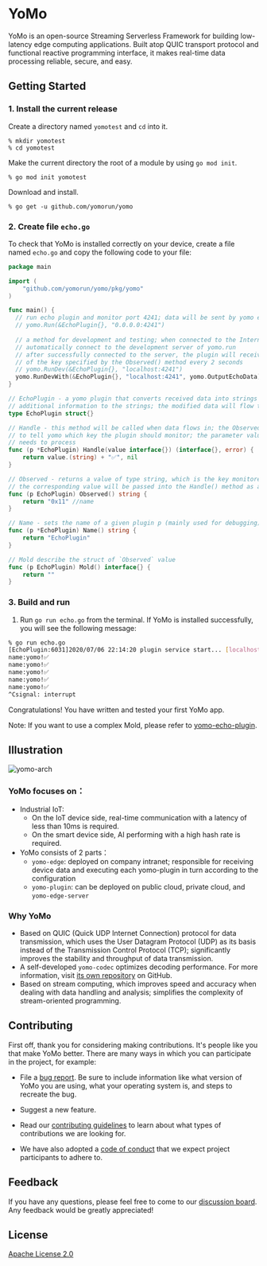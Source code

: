 # YoMo

YoMo is an open-source Streaming Serverless Framework for building low-latency edge computing applications. Built atop QUIC transport protocol and functional reactive programming interface, it makes real-time data processing reliable, secure, and easy.

## Getting Started

### 1. Install the current release

Create a directory named `yomotest` and `cd` into it.
```
% mkdir yomotest
% cd yomotest
```
Make the current directory the root of a module by using `go mod init`.
```
% go mod init yomotest
```
Download and install.
```
% go get -u github.com/yomorun/yomo
```
### 2. Create file `echo.go`

To check that YoMo is installed correctly on your device, create a file named `echo.go` and copy the following code to your file:

```go 
package main

import (
	"github.com/yomorun/yomo/pkg/yomo"
)

func main() {
  // run echo plugin and monitor port 4241; data will be sent by yomo egde
  // yomo.Run(&EchoPlugin{}, "0.0.0.0:4241")
  
  // a method for development and testing; when connected to the Internet, it will
  // automatically connect to the development server of yomo.run
  // after successfully connected to the server, the plugin will receive the value
  // of the key specified by the Observed() method every 2 seconds
  // yomo.RunDev(&EchoPlugin{}, "localhost:4241")
  yomo.RunDevWith(&EchoPlugin{}, "localhost:4241", yomo.OutputEchoData)
}

// EchoPlugin - a yomo plugin that converts received data into strings and appends
// additional information to the strings; the modified data will flow to the next plugin
type EchoPlugin struct{}

// Handle - this method will be called when data flows in; the Observed() method is used
// to tell yomo which key the plugin should monitor; the parameter value is what the plugin
// needs to process
func (p *EchoPlugin) Handle(value interface{}) (interface{}, error) {
	return value.(string) + "✅", nil
}

// Observed - returns a value of type string, which is the key monitored by echo plugin;
// the corresponding value will be passed into the Handle() method as an object
func (p EchoPlugin) Observed() string {
	return "0x11" //name
}

// Name - sets the name of a given plugin p (mainly used for debugging)
func (p *EchoPlugin) Name() string {
	return "EchoPlugin"
}

// Mold describe the struct of `Observed` value
func (p EchoPlugin) Mold() interface{} {
	return ""
}
```

### 3. Build and run

1. Run `go run echo.go` from the terminal. If YoMo is installed successfully, you will see the following message:

```bash
% go run echo.go
[EchoPlugin:6031]2020/07/06 22:14:20 plugin service start... [localhost:4241]
name:yomo!✅
name:yomo!✅
name:yomo!✅
name:yomo!✅
name:yomo!✅
^Csignal: interrupt
```
Congratulations! You have written and tested your first YoMo app.

Note: If you want to use a complex Mold, please refer to  [yomo-echo-plugin](https://github.com/yomorun/yomo-echo-plugin).

## Illustration

![yomo-arch](https://yomo.run/yomo-arch.png)

### YoMo focuses on：

- Industrial IoT:
	- On the IoT device side, real-time communication with a latency of less than 10ms is required.
	- On the smart device side, AI performing with a high hash rate is required.
- YoMo consists of 2 parts：
	- `yomo-edge`: deployed on company intranet; responsible for receiving device data and executing each yomo-plugin in turn according to the configuration
	- `yomo-plugin`: can be deployed on public cloud, private cloud, and `yomo-edge-server`

### Why YoMo

- Based on QUIC (Quick UDP Internet Connection) protocol for data transmission, which uses the User Datagram Protocol (UDP) as its basis instead of the Transmission Control Protocol (TCP); significantly improves the stability and throughput of data transmission.
- A self-developed `yomo-codec` optimizes decoding performance. For more information, visit [its own repository](https://github.com/yomorun/yomo-codec) on GitHub.
- Based on stream computing, which improves speed and accuracy when dealing with data handling and analysis; simplifies the complexity of stream-oriented programming.

## Contributing

First off, thank you for considering making contributions. It's people like you that make YoMo better. There are many ways in which you can participate in the project, for example:

- File a [bug report](https://github.com/yomorun/yomo/issues/new?assignees=&labels=bug&template=bug_report.md&title=%5BBUG%5D). Be sure to include information like what version of YoMo you are using, what your operating system is, and steps to recreate the bug.

- Suggest a new feature.

- Read our [contributing guidelines](https://github.com/yomorun/yomo/blob/master/CONTRIBUTING.md) to learn about what types of contributions we are looking for.

- We have also adopted a [code of conduct](https://github.com/yomorun/yomo/blob/master/CODE_OF_CONDUCT.md) that we expect project participants to adhere to.

## Feedback

If you have any questions, please feel free to come to our [discussion board](https://github.com/yomorun/yomo/discussions). Any feedback would be greatly appreciated!

## License

[Apache License 2.0](http://www.apache.org/licenses/LICENSE-2.0.html)
